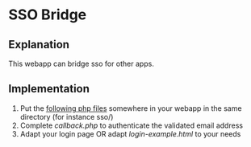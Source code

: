 # SSO Bridge

## Explanation
This webapp can bridge sso for other apps.

## Implementation
 1. Put the [following php files](./) somewhere in your webapp in the same directory (for instance sso/)
 1. Complete *callback.php* to authenticate the validated email address
 1. Adapt your login page OR adapt *login-example.html* to your needs

